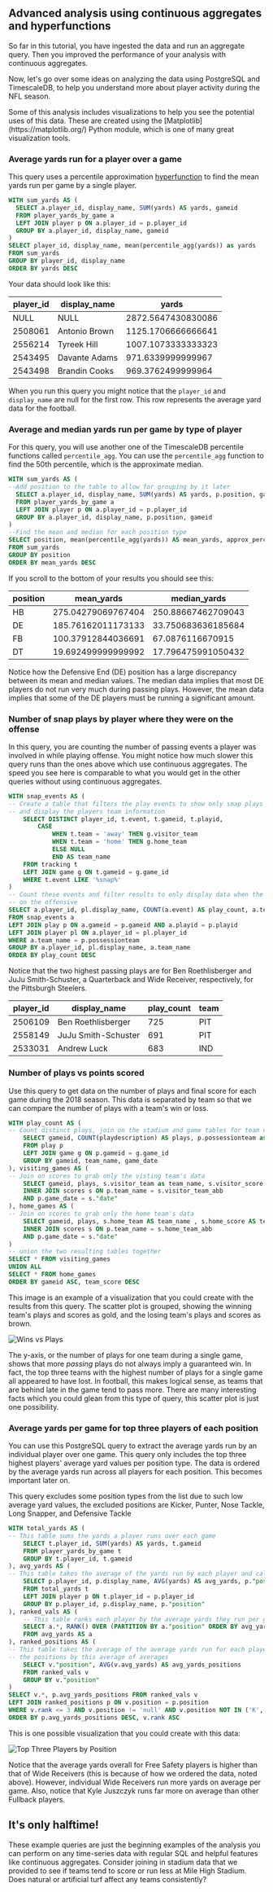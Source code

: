## Advanced analysis using continuous aggregates and hyperfunctions
So far in this tutorial, you have ingested the data and run an aggregate query.
Then you improved the performance of your analysis with continuous aggregates.

Now, let's go over some ideas on analyzing the data using PostgreSQL and
TimescaleDB, to help you understand more about player activity during the NFL
season.

<highlight type="tip">
Some of this analysis includes visualizations to help you see the potential uses
of this data. These are created using the [Matplotlib](https://matplotlib.org/)
Python module, which is one of many great visualization tools.
</highlight>

### Average yards run for a player over a game
This query uses a percentile approximation [hyperfunction][api-hyperfunctions]
to find the mean yards run per game by a single player.

```sql
WITH sum_yards AS (
  SELECT a.player_id, display_name, SUM(yards) AS yards, gameid
  FROM player_yards_by_game a
  LEFT JOIN player p ON a.player_id = p.player_id
  GROUP BY a.player_id, display_name, gameid
)
SELECT player_id, display_name, mean(percentile_agg(yards)) as yards
FROM sum_yards
GROUP BY player_id, display_name
ORDER BY yards DESC
```
Your data should look like this:

|player_id|display_name|yards|
|-|-|-|
|NULL|NULL|2872.5647430830086|
|2508061|Antonio Brown|1125.1706666666641|
|2556214|Tyreek Hill|1007.1073333333323|
|2543495|Davante Adams|971.6339999999967|
|2543498|Brandin Cooks|969.3762499999964|

When you run this query you might notice that the `player_id` and `display_name`
are null for the first row. This row represents the average yard data for the
football.

### Average and median yards run per game by type of player
For this query, you will use another one of the TimescaleDB percentile functions
called `percentile_agg`. You can use the `percentile_agg` function to find the
50th percentile, which is the approximate median.

```sql
WITH sum_yards AS (
--Add position to the table to allow for grouping by it later
  SELECT a.player_id, display_name, SUM(yards) AS yards, p.position, gameid
  FROM player_yards_by_game a
  LEFT JOIN player p ON a.player_id = p.player_id
  GROUP BY a.player_id, display_name, p.position, gameid
)
--Find the mean and median for each position type
SELECT position, mean(percentile_agg(yards)) AS mean_yards, approx_percentile(0.5, percentile_agg(yards)) AS median_yards
FROM sum_yards
GROUP BY position
ORDER BY mean_yards DESC
```

If you scroll to the bottom of your results you should see this:

|position|mean_yards|median_yards|
|-|-|-|
|HB|275.04279069767404|250.88667462709043|
|DE|185.76162011173133|33.750683636185684|
|FB|100.37912844036691|67.0876116670915|
|DT|19.692499999999992|17.796475991050432|

Notice how the Defensive End (DE) position has a large discrepancy between its
mean and median values. The median data implies that most DE players do not run
very much during passing plays. However, the mean data implies that some of the
DE players must be running a significant amount.

### Number of snap plays by player where they were on the offense
In this query, you are counting the number of passing events a player was
involved in while playing offense. You might notice how much slower this
query runs than the ones above which use continuous aggregates. The speed you
see here is comparable to what you would get in the other queries without using
continuous aggregates.

```sql
WITH snap_events AS (
-- Create a table that filters the play events to show only snap plays
-- and display the players team information
	SELECT DISTINCT player_id, t.event, t.gameid, t.playid,
		CASE
			WHEN t.team = 'away' THEN g.visitor_team
			WHEN t.team = 'home' THEN g.home_team
			ELSE NULL
			END AS team_name
	FROM tracking t
	LEFT JOIN game g ON t.gameid = g.game_id
	WHERE t.event LIKE '%snap%'
)
-- Count these events and filter results to only display data when the player was
-- on the offensive
SELECT a.player_id, pl.display_name, COUNT(a.event) AS play_count, a.team_name
FROM snap_events a
LEFT JOIN play p ON a.gameid = p.gameid AND a.playid = p.playid
LEFT JOIN player pl ON a.player_id = pl.player_id
WHERE a.team_name = p.possessionteam
GROUP BY a.player_id, pl.display_name, a.team_name
ORDER BY play_count DESC
```

Notice that the two highest passing plays are for Ben Roethlisberger and JuJu
Smith-Schuster, a Quarterback and Wide Receiver, respectively, for the
Pittsburgh Steelers.

|player_id|display_name|play_count|team|
|-|-|-|-|
|2506109|Ben Roethlisberger|725|PIT|
|2558149|JuJu Smith-Schuster|691|PIT|
|2533031|Andrew Luck|683|IND|

### Number of plays vs points scored
Use this query to get data on the number of plays and final score for each game
during the 2018 season. This data is separated by team so that we can compare
the number of plays with a team's win or loss.

```sql
WITH play_count AS (
-- Count distinct plays, join on the stadium and game tables for team names and game date
    SELECT gameid, COUNT(playdescription) AS plays, p.possessionteam as team_name, g.game_date
    FROM play p
    LEFT JOIN game g ON p.gameid = g.game_id
    GROUP BY gameid, team_name, game_date
), visiting_games AS (
-- Join on scores to grab only the visting team's data
    SELECT gameid, plays, s.visitor_team as team_name, s.visitor_score AS team_score FROM play_count p
    INNER JOIN scores s ON p.team_name = s.visitor_team_abb
    AND p.game_date = s."date"
), home_games AS (
-- Join on scores to grab only the home team's data
    SELECT gameid, plays, s.home_team AS team_name , s.home_score AS team_score FROM play_count p
    INNER JOIN scores s ON p.team_name = s.home_team_abb
    AND p.game_date = s."date"
)
-- union the two resulting tables together
SELECT * FROM visiting_games
UNION ALL
SELECT * FROM home_games
ORDER BY gameid ASC, team_score DESC
```

This image is an example of a visualization that you could create with the
results from this query. The scatter plot is grouped, showing the winning team's
plays and scores as gold, and the losing team's plays and scores as brown.

<img class="main-content__illustration" src="https://s3.amazonaws.com/assets.timescale.com/docs/images/tutorials/nfl_tutorial/wins_vs_plays.png" alt="Wins vs Plays"/>

The y-axis, or the number of plays for one team during a single game, shows that
more _passing_ plays do not always imply a guaranteed win. In fact, the top
three teams with the highest number of plays for a single game all appeared to
have lost. In football, this makes logical sense, as teams that are behind late
in the game tend to pass more. There are many interesting facts which you could
glean from this type of query, this scatter plot is just one possibility.

### Average yards per game for top three players of each position
You can use this PostgreSQL query to extract the average yards run by an individual
player over one game. This query only includes the top three highest players'
average yard values per position type. The data is ordered by the average yards
run across all players for each position. This becomes important later on.

<highlight type="note">
This query excludes some position types from the list due to such low average
yard values, the excluded positions are Kicker, Punter, Nose Tackle, Long Snapper,
and Defensive Tackle
</highlight>

```sql
WITH total_yards AS (
-- This table sums the yards a player runs over each game
	SELECT t.player_id, SUM(yards) AS yards, t.gameid
	FROM player_yards_by_game t
	GROUP BY t.player_id, t.gameid
), avg_yards AS (
-- This table takes the average of the yards run by each player and calls out thier position
	SELECT p.player_id, p.display_name, AVG(yards) AS avg_yards, p."position"
	FROM total_yards t
	LEFT JOIN player p ON t.player_id = p.player_id
	GROUP BY p.player_id, p.display_name, p."position"
), ranked_vals AS (
    -- This table ranks each player by the average yards they run per game
    SELECT a.*, RANK() OVER (PARTITION BY a."position" ORDER BY avg_yards DESC)
    FROM avg_yards AS a
), ranked_positions AS (
-- This table takes the average of the average yards run for each player so that we can order
-- the positions by this average of averages
    SELECT v."position", AVG(v.avg_yards) AS avg_yards_positions
    FROM ranked_vals v
    GROUP BY v."position"
)
SELECT v.*, p.avg_yards_positions FROM ranked_vals v
LEFT JOIN ranked_positions p ON v.position = p.position
WHERE v.rank <= 3 AND v.position != 'null' AND v.position NOT IN ('K', 'P', 'NT', 'LS', 'DT')
ORDER BY p.avg_yards_positions DESC, v.rank ASC
```

This is one possible visualization that you could create with this data:

<img class="main-content__illustration" src="https://s3.amazonaws.com/assets.timescale.com/docs/images/tutorials/nfl_tutorial/top_3_players.png" alt="Top Three Players by Position"/>

Notice that the average yards overall for Free Safety players is higher than that
of Wide Receivers (this is because of how we ordered the data, noted above).
However, individual Wide Receivers run more yards on average per game. Also, notice
that Kyle Juszczyk runs far more on average than other Fullback players.

## It's only halftime!
These example queries are just the beginning examples of the analysis you can
perform on any time-series data with regular SQL and helpful features like continuous
aggregates. Consider joining in stadium data that we provided to see if teams
tend to score or run less at Mile High Stadium. Does natural or artificial turf
affect any teams consistently?

[api-hyperfunctions]: api/latest/hyperfunctions/percentile-approximation/

